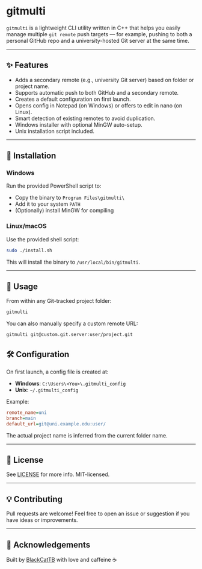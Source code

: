 
# gitmulti

`gitmulti` is a lightweight CLI utility written in C++ that helps you easily manage multiple `git remote` push targets — for example, pushing to both a personal GitHub repo and a university-hosted Git server at the same time.

---

## ✨ Features

- Adds a secondary remote (e.g., university Git server) based on folder or project name.
- Supports automatic push to both GitHub and a secondary remote.
- Creates a default configuration on first launch.
- Opens config in Notepad (on Windows) or offers to edit in nano (on Linux).
- Smart detection of existing remotes to avoid duplication.
- Windows installer with optional MinGW auto-setup.
- Unix installation script included.

---

## 🔧 Installation

### Windows

Run the provided PowerShell script to:

- Copy the binary to `Program Files\gitmulti\`
- Add it to your system `PATH`
- (Optionally) install MinGW for compiling

### Linux/macOS

Use the provided shell script:

```bash
sudo ./install.sh
```

This will install the binary to `/usr/local/bin/gitmulti`.

---

## 🚀 Usage

From within any Git-tracked project folder:

```bash
gitmulti
```

You can also manually specify a custom remote URL:

```bash
gitmulti git@custom.git.server:user/project.git
```


## 🛠 Configuration

On first launch, a config file is created at:

- **Windows**: `C:\Users\<You>\.gitmulti_config`
- **Unix**: `~/.gitmulti_config`

Example:

```ini
remote_name=uni
branch=main
default_url=git@uni.example.edu:user/
```

The actual project name is inferred from the current folder name.

---

## 📝 License

See [LICENSE](LICENSE) for more info. MIT-licensed.

---

## 💡 Contributing

Pull requests are welcome! Feel free to open an issue or suggestion if you have ideas or improvements.

---

## 🙏 Acknowledgements

Built by [BlackCatTB](https://github.com/BlackCatTB) with love and caffeine ☕

